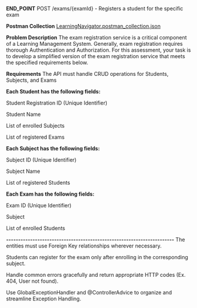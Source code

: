 
**END_POINT**
POST /exams/{examId} - Registers a student for the specific exam

**Postman Collection** 
[LearningNavigator.postman_collection.json](https://github.com/mrstrange47/Krayush25_LearningNavigator/files/14807548/LearningNavigator.postman_collection.json)

**Problem Description**
The exam registration service is a critical component of a Learning Management System. Generally, exam registration requires thorough Authentication and Authorization. For this assessment, your task is to develop a simplified version of the exam registration service that meets the specified requirements below.

**Requirements**
The API must handle CRUD operations for Students, Subjects, and Exams


**Each Student has the following fields:**

Student Registration ID (Unique Identifier)

Student Name

List of enrolled Subjects

List of registered Exams

**Each Subject has the following fields:**

Subject ID (Unique Identifier)

Subject Name

List of registered Students

**Each Exam has the following fields:**

Exam ID (Unique Identifier)

Subject

List of enrolled Students

**----------------------------------------------------------------------**
The entities must use Foreign Key relationships wherever necessary.

Students can register for the exam only after enrolling in the corresponding subject.

Handle common errors gracefully and return appropriate HTTP codes (Ex. 404, User not found).

Use GlobalExceptionHandler and @ControllerAdvice to organize and streamline Exception Handling.
